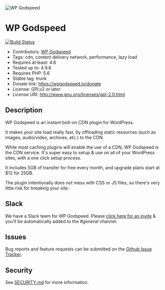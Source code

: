 ![WP Godspeed](https://wpgodspeed.io/wp-content/uploads/2018/05/wpgodspeed_logo_dark_outline.png)

# WP Godspeed

[![Build Status](https://travis-ci.org/wpgodspeed/wp-godspeed.svg?branch=master)](https://travis-ci.org/wpgodspeed/wp-godspeed)

* Contributors: [WP Godspeed](https://github.com/wpgodspeed)
* Tags: cdn, content delivery network, performance, lazy load
* Requires at least: 4.6
* Tested up to: 4.9.6
* Requires PHP: 5.6
* Stable tag: trunk
* Donate link: https://wpgodspeed.io/donate
* License: GPLv2 or later
* License URI: http://www.gnu.org/licenses/gpl-2.0.html

## Description

WP Godspeed is an instant bolt-on CDN plugin for WordPress.

It makes your site load really fast, by offloading static resources (such as images, audio/video, archives, etc.) to the CDN.

While most caching plugins will enable the use of a CDN, WP Godspeed is the CDN service. It's super easy to setup & use on all of your WordPress sites, with a one click setup process.

It includes 5GB of transfer for free every month, and upgrade plans start at $12 for 25GB.

The plugin intentionally does not mess with CSS or JS files, so there's very little risk for breaking your site.

## Slack

We have a Slack team for WP Godspeed. Please [click here for an invite](https://wpgodspeed.io/slack) & you'll be automatically added to the _#general_ channel.

## Issues

Bug reports and feature requests can be submitted on the [Github Issue Tracker](https://github.com/wpgodspeed/wp-godspeed/issues).

## Security

See [SECURITY.md](SECURITY.md) for more information.